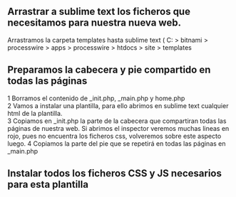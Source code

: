 ## Arrastrar a sublime text los ficheros que necesitamos para nuestra nueva web.
Arrastramos la carpeta templates hasta sublime text ( C: > bitnami > processwire > apps > processwire > htdocs > site > templates   
## Preparamos la cabecera y pie compartido en todas las páginas
1 Borramos el contenido de _init.php, _main.php y home.php   
2 Vamos a instalar una plantilla, para ello abrimos en sublime text cualquier html de la plantilla.  
3 Copiamos en _init.php la parte de la cabecera que compartiran todas las páginas de nuestra web. Si abrimos el inspector veremos muchas lineas en rojo, pues no encuentra los ficheros css, volveremos sobre este aspecto luego.
4 Copiamos la parte del pie que se repetirá en todas las páginas en _main.php
## Instalar todos los ficheros CSS y JS necesarios para esta plantilla




